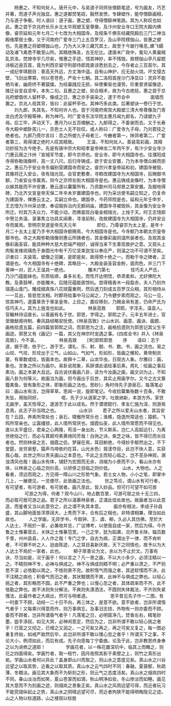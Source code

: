 <!-- { "loadSidebar": true } -->
　　杨惠之，不知何处人。唐开元中，与吴道子同师张僧繇笔迹，号为画友，巧艺并著，而道子声光独显。惠之遂都焚笔砚，毅然发愤，专肆塑作，能夺僧繇画相，乃与道子争衡。时人语曰：道子画，惠之塑，夺得僧繇神笔路。其为人称叹也如此。惠之尝于京兆府长乐乡北太华观塑玉皇尊像，及汴州安业寺口王院大殿内佛像，睿宗延和元年七月二十七改为大相国寺。及枝条千佛东经藏院殿后三门二神当殿维摩居士像，又于河南府广爱寺三门上五百罗汉，及山亭院楞伽山，皆惠之塑也。先是惠之将塑楞伽山也，乃为大义净三藏咒其土，故至于今跛行喙息_螺飞蠕动及诸飞禽悉不敢至山所。其精绝殊圣，古无伦比。逮唐末广政中，冤句人黄巢贼乱京洛，焚燎寺宇几尽矣，惟惠之手迹，惜其神妙，率不残毁。故楞伽山亭凡留题诗板近逾百首，竟为判西京留守刑部侍郎晁直谅悉划去之，今存者止三百首尔。其一成纪李琪题目：善高天外远，方丈海中遥。自有山神护，应无劫火烧。坏文侵古壁，飞剑出寒霄。何以苍苍色，严妆十七朝。其二洛阳首座沙门净显曰：灵异不能栖鸟雀，幽奇终不著猿猱。为经巢践应无损，纵使秦驱也漫劳。珍重昔贤留像迹，陵迁谷变自坚牢。本失二句。且惠之之塑，抑合相术，故为今古绝技。惠之尝于京兆府塑倡优人留杯亭，像成之日，惠之亦手装染之，遂于市会中
　　
　　面墙而置之。京兆人视其背，皆曰：此留杯亭也。其神巧多此类。后著塑诀一卷行于世。
　　刘九郎，失其名，不知何许人也。尝于河南府南宫大殿塑三清大帝尊像及门青龙白虎及守殿等神，称为神巧。时广爱寺东法华院主惠月闻九郎名，乃请塑九子母。后工毕，声动天下。惠月乃以五百缗酬之。九郎得之，不委谢而去。又于长寿寺大殿中塑卧孩儿一，京邑士人无不钦叹。或人称曰：广爱寺九子母，乃刘君技之绝者也。九郎乃莞尔言曰：吾之所塑九子母者三，今豳者第一，陕郊者第二，广爱者第三，焉得谓之绝时人叹其精致。
　　王温，不知何处人。善装鸾彩画，其精功妙技为古今绝手。先是有唐中宗大和昭孝皇帝神龙二年丙午岁，有汴少安业寺沙门惠云唐之汴卅『宣城军节度，即今京师也。安业寺，即今大相国寺也。往濮阳成寺得弥勒瑞像样，高一丈八尺。后归寺铸成，欲于安业安置，乃为本寺僧众嫉而拒之。惠云乃于安业寺东偏别营建国寺而安之。睿宗兴孝皇帝延和初，建国寺被毁，其像将迁入安业，夜有瑞光现。会官吏敷奏，寻敕改建国寺为大相国寺，后赐御书额，乃省安业寺属焉，则今之京师左街大相国寺是也。惠云铸成金像时，为本寺僧众嫉其能而不许安置，惠云遂以囊箧所有，乃资歙州司马郑景之第安置。及掘地得碑，乃北齐文宣皇帝天保二年辛未岁置建国寺也。时为采访使韦嗣立知之，仍复命为建国寺，俾惠云主之，实嗣立命也。建国寺，今药师院是也，延和元年壬申岁，王志惜为汴州采访使，奉诏毁拆治内无额祠庙，建国寺寻被毁拆，其金像为安业寺所迁。时其万夫众力，不能少动，而佛面现白毫金相瑞光，上烛于天。时王志惜郎中贺兰务温、录事焦立功具实闻奏，寻准前制，改故建国寺为大相国寺，仍并安业寺而属焉。至明宗至道皇帝先天元年
　　
　　即位，乃尊睿宗为太上星，是年十月二十五太上星乃手书大相国寺额赐焉，今大相国寺是也。今寺额乃本朝太宗皇帝御书也。寺之大殿弥勒瑞像则惠云所铸者也，其金像彩画则温所装者也。及观其金像彩画圣容，能具种种大慈大悲端严相好，诚得当来下生善现救护之意。又观头上肉髻发维琉璃色于身圆光中有千万亿坚束迦宝以奉庄严，则温之功不可谓不至矣。识者曰：夫装鸾，塑像之羽翼，是即是矣，故得预十绝之一。而勒于寺之碑者，正谓是也。今大相国寺有十绝碑，其略目一，大殿金装圣容金粉，面肉色，并三门下善神一对，匠人王温具一绝也。
　　
　　雕木门第七
　　
　　伎巧夫人严氏，乃沙门蕴能妹也。形质枯瘁，鼻多长毛，而性开达明悟，恭肃柔和，尤好佛陀大教。及善鼓琴，亦能雕木。后随兄蕴能居馀杭。尝得檀香木一段盈赤，夫人乃刻作瑞莲山龛门。雕成细真珠八花球露重网，然后透刀刻成五百罗汉众相，其形相侍从一一互出，皆慈觉法相。时郡将给事中马公闻之，乃令健步索而观之。马公一见，惊其神巧，遂露章贡于章圣皇帝。上目之，嘉叹移刻，乃赐金帛有差，仍命严氏为伎巧夫人。其为上旌宠也如此。
　　
　　林泉高致
　　郭熙，字淳夫，温县人。官翰林待诏直长。以善画有名于世。郭思，字得之。郭熙之子。元丰五年进士，官至徽猷阁待制、秦凤路经略安抚使。《林泉高致》计山水训、画意、画诀、画题、画格拾遗五篇，前四篇皆郭熙之词，而郭思为之注，画格拾遗则为郭思记其父生平画迹。郭思又有《画记》一篇，其父在神宗时宠遇之事。《四库全书》并入《林泉高致》，今不录。
　　
　　林泉高致
　　[宋]郭熙郭思
　　序
　　语曰：志于道，据于德，依于仁，游于艺。谓礼、乐、射、御、书、数。书，画之流也。易之山坟、气坟、形坟出于三气，山如山，气如气，形如形，皆画之椎轮。黄帝制衣裳，有章数或绘，皆画本也。故舜十二章，山龙华虫，日观古人象。尔雅曰：画，象也。言象之所以为画尔。易卦说观象，系辞谓此语绘事后素。周礼：绘画之事后素功。画之本甚大且远。自古说伏羲画八卦，读为今汝画之画，画文训为止，不知画八卦为何等义。故画当为画，但今画出于后世，其实止用画字尔。又今之古文篆籀禽鱼，皆有象形之体，即象形画之法也。思砂}』角时侍先子游泉石，每落笔必曰：画山水有法，岂得草草。思闻一说，旋即笔记。今收拾纂集殆数十百条，不敢失坠，用贻同好。
　　
　　噫，先子少从道家之学，吐故纳新，本游方外。家世无画学，盖天性得之，遂游艺于此以成名。然于潜德懿行、孝友仁施为深，则游焉息焉，此志子孙当晓之也。
　　
　　山水训
　　君子之所以爱夫山水者，其旨安在？丘园，养素所常处也；泉石，啸傲所常乐也；渔樵，隐逸所常适也；猿鹤，飞鸣所常亲也。尘嚣缰锁，此人情所常厌也。烟霞仙圣，此人情所常愿而不得见也。直以太平盛日，君亲之心两隆，苟洁一身出处，节义斯系，岂仁人高蹈远引，为离世绝俗之行，而必与箕颖埒素黄绮同芳哉！白驹之诗，紫芝之咏，皆不得已而长往者也。然则林泉之志，烟霞之侣，梦寐在焉，耳目断绝，今得妙手郁然出之，不下堂筵，坐穷泉壑，猿声鸟啼依约在耳，山光水色氵晃漾夺目，此岂不快人意，实获我心哉，此世之所以贵夫画山之本意也。不此之主而轻心临之，岂不芜杂神观，溷浊清风也哉！画山水有体，铺舒为宏图而无余，消缩为小景而不少。看山水亦有体，以林泉之心临之则价高，以骄侈之目临之则价低。
　　山水，大物也。人之看者，须远而观之，方见得一障山川之形势气象。若士女人物，小小之笔，即掌中几上，一展便见，一览便尽，此皆画之法也。
　　世之笃论，谓山水有可行者，有可望者，有可游者，有可居者。画凡至此，皆入妙品。但可行可望不如可居
　　
　　可游之为得，何者？观今山川，地占数百里，可游可居之处十无三四，而必取可居可游之品。君子之所以渴慕林泉者，正谓此佳处故也。故画者当以此意造，而鉴者又当以此意穷之，此之谓不失其本意。
　　画亦有相法，李成子孙昌盛，其山脚地面皆浑厚阔大，上秀而下丰，合有后之相也，非特谓相兼，理当如此故也。
　　人之学画，无异学书，今取钟、王、虞、柳，久必入其仿佛。至於大人达士，不局於一家，必兼收并览，广议博考，以使我自成一家，然后为得。今齐鲁之士惟摹营丘，关陕之士惟摹范宽，一己之学，犹为蹈袭，况齐鲁关陕，辐员数千里，州州县县，人人作之哉！专门之学，自古为病，正谓出于一律，而不肯听者，不可罪不听之人，迨由陈迹，人之耳目喜新厌故，天下之同情也，故予以为大人达士不局於一家者，此也。
　　柳子厚善论为文，余以为不止於文。万事有诀，尽当如是，况于画乎！何以言之？凡一景之画，不以大小多少，必须注精以一之。不精则神不专，必神与俱成之。神不与俱成则精不明；必严重以肃之，不严则思不深；必恪勤以周之，不恪则景不完。故积惰气而强之者，其迹软懦而不决，此不注精之病也；积昏气而汨之者，其状黯猥而不爽，此神不与俱成之弊也。以轻心挑之者，其形略而不圆，此不严重之弊也；以慢心忽之者，其体疏率而不齐，此不恪勤之弊也。故不决则失分解法，不爽则失潇洒法，不圆则失体裁法，不齐则失紧慢法，此最作者之大病出，然可与明者道。
　　
　　思平昔见先子作一二图，有一时委下不顾，动经一二十日不向，再三体之，是意不欲。意不欲者，岂非所谓惰气者乎！又每乘兴得意而作，则万事俱忘，及事汨志挠，外物有一则亦委而不顾。委而不顾者，岂非所谓昏气者乎！凡落笔之日，必明窗净几，焚香左右，精笔妙墨，盥手涤砚，如见大宾，必神闲意定，然后为之，岂非所谓不敢以轻心挑之者乎！已营之又彻之，已增之又润之，一之可矣又再之，再之可矣又复之，每一图必重复终始，如戒严敌然后毕，此岂非所谓不敢以慢心忽之者乎！所谓天下之事，不论大小，例须如此，而后有成。先子向思每丁宁委曲，论及于此，岂非教思终身奉之以为进修之道耶！
　　
　　学画花者，以一株花置深坑中，临其上而瞰之，则花之四面得矣。学画竹者，取一枝竹，因月夜照其影于素壁之上，则竹之真形出矣。学画山水者何以异此？盖身即山川而取之，则山水之意度见矣。真山水之川谷远望之以取其势，近看之以取其质。真山水之云气四时不同：春融，夏蓊郁，秋疏薄，冬黯淡。画见其大象而不为斩刻之形，则云气之态度活矣。真山水之烟岚四时不同，春山淡冶而如笑，夏山苍翠而如滴，秋山明净如妆，冬山惨淡而如睡。画见其大意而不为刻画之迹，则烟岚之景象正矣。真山水之风雨远望可得，而近者玩习不能究错纵起止之势，真山水之阴晴远望可尽，而近者拘狭不能得明晦隐见之迹。山之人物以标道路，山之楼观以标胜
　　
